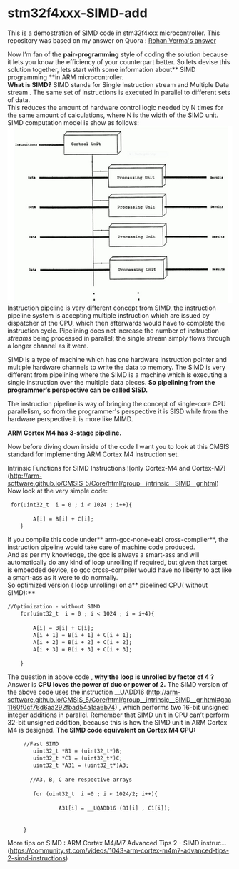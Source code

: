 # stm32f4xxx-SIMD-add
This is a demostration of SIMD code in stm32f4xxx microcontroller. This repository was based on my answer on Quora : [Rohan Verma's answer](http://qr.ae/TUT1OT)

Now I’m fan of the **pair-programming** style of coding the solution because it lets you know the efficiency of your counterpart better. So lets devise this solution together, lets start with some information about** SIMD programming **in ARM microcontroller.  
**What is SIMD?**
SIMD stands for Single Instruction stream and Multiple Data stream . The same set of instructions is executed in parallel to different sets of data.  
This reduces the amount of hardware control logic needed by N times for the same amount of calculations, where N is the width of the SIMD unit.  
SIMD computation model is show as follows:  
![SIMD pipleine.](main-qimg-84df36e69e2decf629e743020eb31fd0.jpg)  
Instruction pipeline is very different concept from SIMD, the instruction pipeline system is accepting multiple instruction which are issued by dispatcher of the CPU, which then afterwards would have to complete the instruction cycle.
Pipelining does not increase the number of instruction *streams* being processed in parallel; the single stream simply flows through a longer channel as it were.  

SIMD is a type of machine which has one hardware instruction pointer and multiple hardware channels to write the data to memory. The SIMD is very different from pipelining where the SIMD is a machine which is executing a single instruction over the multiple data pieces. **So pipelining from the programmer’s perspective can be called SISD.**    

The instruction pipeline is way of bringing the concept of single-core CPU parallelism, so from the programmer's perspective it is SISD while from the hardware perspective it is more like MIMD.  

**ARM Cortex M4 has 3-stage pipeline.**  

Now before diving down inside of the code I want you to look at this CMSIS standard for implementing ARM Cortex M4 instruction set.  

Intrinsic Functions for SIMD Instructions ![only Cortex-M4 and Cortex-M7] (http://arm-software.github.io/CMSIS_5/Core/html/group__intrinsic__SIMD__gr.html)  
Now look at the very simple code:
```
 for(uint32_t  i = 0 ; i < 1024 ; i++){

        A[i] = B[i] + C[i];
    }
 ```

If you compile this code under** arm-gcc-none-eabi cross-compiler**, the instruction pipeline would take care of machine code produced.  
And as per my knowledge, the gcc is always a smart-ass and will automatically do any kind of loop unrolling if required, but given that target is embedded device, so gcc cross-compiler would have no liberty to act like a smart-ass as it were to do normally.   
So optimized version ( loop unrolling) on a** pipelined CPU( without SIMD):**    
```
//Optimization - without SIMD
    for(uint32_t  i = 0 ; i < 1024 ; i = i+4){

        A[i] = B[i] + C[i];
        A[i + 1] = B[i + 1] + C[i + 1];
        A[i + 2] = B[i + 2] + C[i + 2];
        A[i + 3] = B[i + 3] + C[i + 3];

    }
```
The question in above code , **why the loop is unrolled by factor of 4 ?**
Answer is **CPU loves the power of duo or power of 2.**
The SIMD version of the above code uses the instruction __UADD16 (http://arm-software.github.io/CMSIS_5/Core/html/group__intrinsic__SIMD__gr.html#gaa1160f0cf76d6aa292fbad54a1aa6b74) , which performs two 16-bit unsigned integer additions in parallel. Remember that SIMD unit in CPU can’t perform 32-bit unsigned addition, because this is how the SIMD unit in ARM Cortex M4 is designed.
**The SIMD code equivalent on Cortex M4 CPU:**

```
     //Fast SIMD
        uint32_t *B1 = (uint32_t*)B;
        uint32_t *C1 = (uint32_t*)C;
		uint32_t *A31 = (uint32_t*)A3;

       //A3, B, C are respective arrays

		for (uint32_t  i =0 ; i < 1024/2; i++){

                A31[i] = __UQADD16 (B1[i] , C1[i]);


     }
  ```
  
More tips on SIMD : ARM Cortex M4/M7 Advanced Tips 2 - SIMD instruc... (https://community.st.com/videos/1043-arm-cortex-m4m7-advanced-tips-2-simd-instructions)
